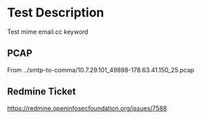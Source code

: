# Test Description
Test mime email.cc keyword

## PCAP
From ../smtp-to-comma/10.7.29.101_49898-178.63.41.150_25.pcap

## Redmine Ticket
https://redmine.openinfosecfoundation.org/issues/7588
